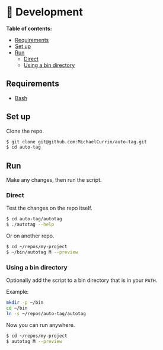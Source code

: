 # 👷 Development

**Table of contents:**

- [Requirements](#requirements)
- [Set up](#set-up)
- [Run](#run)
    - [Direct](#direct)
    - [Using a bin directory](#using-a-bin-directory)


## Requirements

- [Bash](https://www.gnu.org/software/bash/)


## Set up

Clone the repo.

```sh
$ git clone git@github.com:MichaelCurrin/auto-tag.git
$ cd auto-tag
```


## Run

Make any changes, then run the script.

### Direct

Test the changes on the repo itself.

```sh
$ cd auto-tag/autotag
$ ./autotag --help
```

Or on another repo.

```sh
$ cd ~/repos/my-project
$ ~/bin/autotag M --preview
```

### Using a bin directory

Optionally add the script to a bin directory that is in your `PATH`.

Example:

```sh
mkdir -p ~/bin
cd ~/bin
ln -s ~/repos/auto-tag/autotag
```

Now you can run anywhere.

```sh
$ cd ~/repos/my-project
$ autotag M --preview
```
